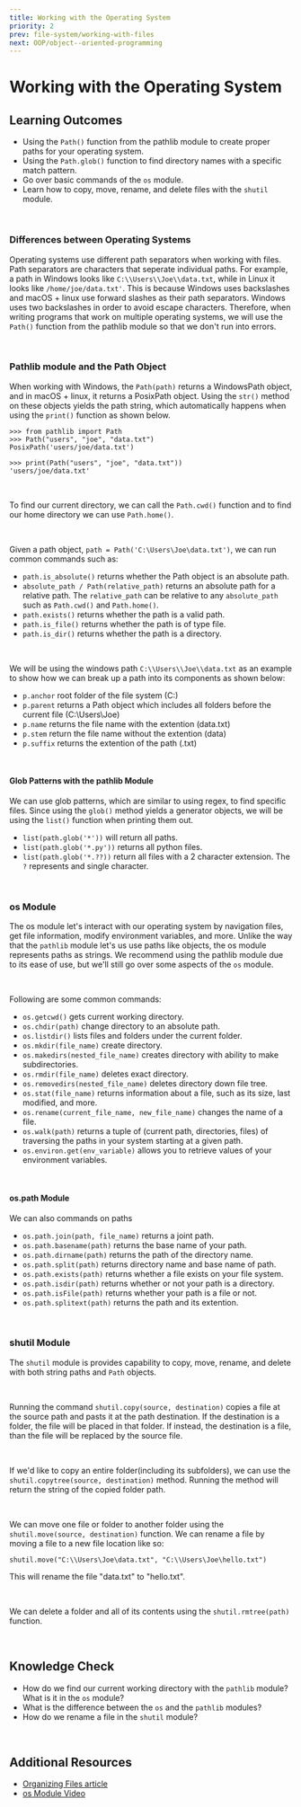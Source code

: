 ```yaml
---
title: Working with the Operating System
priority: 2
prev: file-system/working-with-files
next: OOP/object--oriented-programming
---
```


# Working with the Operating System

## Learning Outcomes

- Using the `Path()` function from the pathlib module to create proper paths for your operating system.
- Using the `Path.glob()` function to find directory names with a specific match pattern.
- Go over basic commands of the `os` module.
- Learn how to copy, move, rename, and delete files with the `shutil` module.

<br>

### Differences between Operating Systems

Operating systems use different path separators when working with files. Path separators are characters that seperate individual paths. For example, a path in Windows looks like `C:\\Users\\Joe\\data.txt`, while in Linux it looks like `/home/joe/data.txt'`. This is because Windows uses backslashes and macOS + linux use forward slashes as their path separators. Windows uses two backslashes in order to avoid escape characters. Therefore, when writing programs that work on multiple operating systems, we will use the `Path()` function from the pathlib module so that we don't run into errors.

<br>

### Pathlib module and the Path Object

When working with Windows, the `Path(path)` returns a WindowsPath object, and in macOS + linux, it returns a PosixPath object. Using the `str()` method on these objects yields the path string, which automatically happens when using the `print()` function as shown below.

```
>>> from pathlib import Path
>>> Path("users", "joe", "data.txt")
PosixPath('users/joe/data.txt')

>>> print(Path("users", "joe", "data.txt"))
'users/joe/data.txt'
```

<br>

To find our current directory, we can call the `Path.cwd()` function and to find our home directory we can use `Path.home()`.

<br>

Given a path object, `path = Path('C:\Users\Joe\data.txt')`, we can run common commands such as:

- `path.is_absolute()` returns whether the Path object is an absolute path.
- `absolute_path / Path(relative_path)` returns an absolute path for a relative path. The `relative_path` can be relative to any `absolute_path` such as `Path.cwd()` and `Path.home()`.
- `path.exists()` returns whether the path is a valid path.
- `path.is_file()` returns whether the path is of type file.
- `path.is_dir()` returns whether the path is a directory.

<br>

We will be using the windows path `C:\\Users\\Joe\\data.txt` as an example to show how we can break up a path into its components as shown below:

- `p.anchor` root folder of the file system (C:\)
- `p.parent` returns a Path object which includes all folders before the current file (C:\Users\Joe)
- `p.name` returns the file name with the extention (data.txt)
- `p.stem` return the file name without the extention (data)
- `p.suffix` returns the extention of the path (.txt)

<br>

#### Glob Patterns with the pathlib Module

We can use glob patterns, which are similar to using regex, to find specific files. Since using the `glob()` method yields a generator objects, we will be using the `list()` function when printing them out.

- `list(path.glob('*'))` will return all paths.
- `list(path.glob('*.py'))` returns all python files.
- `list(path.glob('*.??))` return all files with a 2 character extension. The `?` represents and single character.

<br>

### os Module

The os module let's interact with our operating system by navigation files, get file information, modify environment variables, and more. Unlike the way that the `pathlib` module let's us use paths like objects, the os module represents paths as strings. We recommend using the pathlib module due to its ease of use, but we'll still go over some aspects of the `os` module.

<br>

Following are some common commands:

- `os.getcwd()` gets current working directory.
- `os.chdir(path)` change directory to an absolute path.
- `os.listdir()` lists files and folders under the current folder.
- `os.mkdir(file_name)` create directory.
- `os.makedirs(nested_file_name)` creates directory with ability to make subdirectories.
- `os.rmdir(file_name)` deletes exact directory.
- `os.removedirs(nested_file_name)` deletes directory down file tree.
- `os.stat(file_name)` returns information about a file, such as its size, last modified, and more.
- `os.rename(current_file_name, new_file_name)` changes the name of a file.
- `os.walk(path)` returns a tuple of (current path, directories, files) of traversing the paths in your system starting at a given path.
- `os.environ.get(env_variable)` allows you to retrieve values of your environment variables.

<br>

#### os.path Module

We can also commands on paths

- `os.path.join(path, file_name)` returns a joint path.
- `os.path.basename(path)` returns the base name of your path.
- `os.path.dirname(path)` returns the path of the directory name.
- `os.path.split(path)` returns directory name and base name of path.
- `os.path.exists(path)` returns whether a file exists on your file system.
- `os.path.isdir(path)` returns whether or not your path is a directory.
- `os.path.isFile(path)` returns whether your path is a file or not.
- `os.path.splitext(path)` returns the path and its extention.

<br>

### shutil Module

The `shutil` module is provides capability to copy, move, rename, and delete with both string paths and `Path` objects.

<br>

Running the command `shutil.copy(source, destination)` copies a file at the source path and pasts it at the path destination. If the destination is a folder, the file will be placed in that folder. If instead, the destination is a file, than the file will be replaced by the source file.

<br>

If we'd like to copy an entire folder(including its subfolders), we can use the `shutil.copytree(source, destination)` method. Running the method will return the string of the copied folder path.

<br>

We can move one file or folder to another folder using the `shutil.move(source, destination)` function. We can rename a file by moving a file to a new file location like so:

```
shutil.move("C:\\Users\Joe\data.txt", "C:\\Users\Joe\hello.txt")
```

This will rename the file "data.txt" to "hello.txt".

<br>

We can delete a folder and all of its contents using the `shutil.rmtree(path)` function.

<br>

## Knowledge Check

- How do we find our current working directory with the `pathlib` module? What is it in the `os` module?
- What is the difference between the `os` and the `pathlib` modules?
- How do we rename a file in the `shutil` module?

<br>

## Additional Resources

- [Organizing Files article](https://automatetheboringstuff.com/2e/chapter10/)
- [os Module Video](https://www.youtube.com/watch?v=tJxcKyFMTGo)
